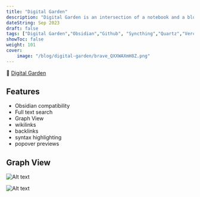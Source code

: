 ```yaml
---
title: "Digital Garden"
description: "Digital Garden is an intersection of a notebook and a blog"
dateString: Sep 2023
draft: false
tags: ["Digital Garden","Obsidian","Github", "Syncthing","Quartz","Vercel","VS Code"]
showToc: false
weight: 101
cover:
    image: "/blog/digital-garden/brave_QXXWAXmH8Z.png"
---
```


🔗 [Digital Garden](https://digital-garden-2-0.pages.dev/)

## Features

- Obsidian compatibility
- Full text search
- Graph View
- wikilinks
- backlinks
- syntax highlighting
- popover previews

## Graph View

![Alt text](/blog/digital-garden/brave_eqf9fqtM5R.png)

![Alt text](/blog/digital-garden/brave_8uy1gFMzEw.png)